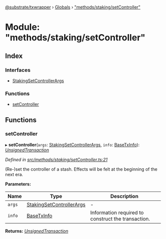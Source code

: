 [@substrate/txwrapper](../README.md) › [Globals](../globals.md) › ["methods/staking/setController"](_methods_staking_setcontroller_.md)

# Module: "methods/staking/setController"

## Index

### Interfaces

* [StakingSetControllerArgs](../interfaces/_methods_staking_setcontroller_.stakingsetcontrollerargs.md)

### Functions

* [setController](_methods_staking_setcontroller_.md#setcontroller)

## Functions

###  setController

▸ **setController**(`args`: [StakingSetControllerArgs](../interfaces/_methods_staking_setcontroller_.stakingsetcontrollerargs.md), `info`: [BaseTxInfo](../interfaces/_util_types_.basetxinfo.md)): *[UnsignedTransaction](../interfaces/_util_types_.unsignedtransaction.md)*

*Defined in [src/methods/staking/setController.ts:21](https://github.com/paritytech/txwrapper/blob/fa00a43/src/methods/staking/setController.ts#L21)*

(Re-)set the controller of a stash. Effects will be felt at the beginning of
the next era.

**Parameters:**

Name | Type | Description |
------ | ------ | ------ |
`args` | [StakingSetControllerArgs](../interfaces/_methods_staking_setcontroller_.stakingsetcontrollerargs.md) | - |
`info` | [BaseTxInfo](../interfaces/_util_types_.basetxinfo.md) | Information required to construct the transaction.  |

**Returns:** *[UnsignedTransaction](../interfaces/_util_types_.unsignedtransaction.md)*
